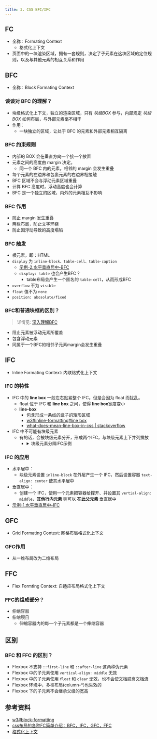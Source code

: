 ```yaml
---
title: 3. CSS BFC/IFC
---
```


## FC
- 全称：Formating Context
    - 格式化上下文
- 页面中的一块渲染区域，拥有一套规则，决定了子元素在这块区域的定位规则，以及与其他元素的相互关系和作用

## BFC
- 全称：Block Formating Context

### 谈谈对 BFC 的理解？
- 块级格式化上下文，独立的渲染区域，只有 *块级BOX* 参与，内部规定 *块级BOX* 如何布局，与外部元素毫不相干
- 作用：
    - 一块独立的区域，让处于 BFC 的元素和外部元素相互隔离

### BFC 约束规则
- 内部的 BOX 会在垂直方向一个接一个放置
- 元素之间的高度由 margin 决定。
    - 同一个 BFC 内的元素，相邻的 margin 会发生重叠
- 每个元素的左边界和包裹元素的右边界相接触
- BFC 区域不会与浮动元素区域重叠
- 计算 BFC 高度时，浮动高度也会计算
- BFC 是一个独立的区域，内外的元素相互不影响

### BFC 作用
- 防止 margin 发生重叠
- 两栏布局，防止文字环绕
- 防止因浮动导致的高度塌陷

### BFC 触发
- 根元素，即：HTML
- `display` 为 `inline-block、table-cell、table-caption`
    - [示例-2.水平垂直居中-BFC](https://codepen.io/muzi131313/pen/QWWPdLa)
    - `display: table` 也会产生BFC？
        - table布局会产生一个匿名的 `table-cell`，从而形成BFC
- `overflow` 不为 `visible`
- `float` 值不为 `none`
- `position: abosolute/fixed`

### BFC和普通块框的区别？
> 详情见: [深入理解BFC](https://www.cnblogs.com/xiaohuochai/p/5248536.html)
- 阻止元素被浮动元素所覆盖
- 包含浮动元素
- 同属于一个BFC的相邻子元素margin会发生重叠

## IFC
- Inline Formating Context: 内联格式化上下文

### IFC 的特性
- IFC 中的 **line box** 一般左右贴紧整个 IFC，但是会因为 float 而扰乱。
    - float 位于 IFC 和 **line box** 之间，使得 **line box**宽度变小
    - **line-box**
        - 包含形成一条线的盒子的矩形区域
        - [w3#inline-formatting#line box](https://www.w3.org/TR/CSS2/visuren.html#inline-formatting)
        - [what-does-mean-line-box-in-css | stackoverflow](https://stackoverflow.com/questions/32022042/what-does-mean-line-box-in-css)
- IFC 中不可能有块级元素
    - 有的话，会被块级元素分开，形成两个IFC，与块级元素上下并列排放
        - <details>
            <summary>块级元素分隔IFC示例</summary>

            ```html
            <span>one ifc<span>
            <div>block div</div>
            <span>two ifc</span>
            ```
          </details>

### IFC 的应用
- 水平居中：
    - 块级元素设置 `inline-block` 在外层产生一个 IFC，然后设置容器 `text-align: center` 使其水平居中
- 垂直居中：
    - 创建一个 IFC，使用一个元素把容器给撑开、并设置其 `vertial-align: middle`，**其他行内元素** 则可以 **在此父元素** 垂直居中
- [示例-1.水平垂直居中-IFC](https://codepen.io/muzi131313/pen/QWWPdLa)

## GFC
- Grid Formating Context: 网格布局格式化上下文

### GFC作用
- 从一维布局改为二维布局

## FFC
- Flex Formting Context: 自适应布局格式化上下文

### FFC的组成部分？
- 伸缩容器
- 伸缩项目
    - 伸缩容器内的每一个子元素都是一个伸缩容器

## 区别
### BFC 和 FFC 的区别？
- Flexbox 不支持 `::first-line` 和 `::after-line` 这两种伪元素
- Flexbox 中的子元素使用 `vertical-align: middle` 无效
- Flexbox 中的子元素使用 `float` 和 `clear` 无效，也不会使文档脱离文档流
- Flexbox 环境中，多栏布局(column-*)也失效的
- Flexbox 下的子元素不会继承父级的宽高

## 参考资料
- [w3#block-formatting](https://www.w3.org/TR/CSS2/visuren.html#block-formatting)
- [css布局的各种FC简单介绍：BFC，IFC，GFC，FFC](https://segmentfault.com/a/1190000014886753)
- [格式化上下文](https://wy1009.github.io/2017/03/29/%E6%A0%BC%E5%BC%8F%E5%8C%96%E4%B8%8A%E4%B8%8B%E6%96%87/)
